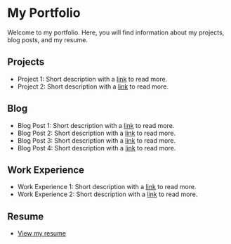 # My Portfolio

Welcome to my portfolio. Here, you will find information about my projects, blog posts, and my resume.

## Projects

- Project 1: Short description with a [link](#) to read more.
- Project 2: Short description with a [link](#) to read more.

## Blog

- Blog Post 1: Short description with a [link](#) to read more.
- Blog Post 2: Short description with a [link](#) to read more.
- Blog Post 3: Short description with a [link](#) to read more.
- Blog Post 4: Short description with a [link](#) to read more.

## Work Experience

- Work Experience 1: Short description with a [link](#) to read more.
- Work Experience 2: Short description with a [link](#) to read more.

## Resume

- [View my resume](#)
